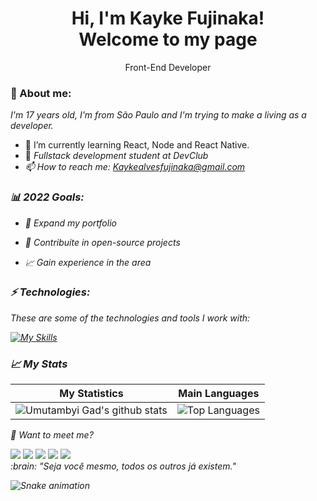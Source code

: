 <h1 align='center'>
  Hi, I'm Kayke Fujinaka!
  <br/>
  Welcome to my page
  
</h1>

<p align='center'>
  Front-End Developer
</p>

### 🦊 About me:

<p>
  <em>
   I'm 17 years old, I'm from São Paulo and I'm trying to make a living as a developer.
  </em>
</p>

- 🌱 I’m currently learning React, Node and React Native.
- 🚀 <em>Fullstack development student at DevClub</a>
- 📫 How to reach me: Kaykealvesfujinaka@gmail.com

### 📊 2022 Goals:

- 📂 Expand my portfolio

- 🤝 Contribuite in open-source projects

- 📈 Gain experience in the area

### ⚡ Technologies:

These are some of the technologies and tools I work with:

[![My Skills](https://skillicons.dev/icons?i=html,css,javascript,react)](https://skillicons.dev)

### 📈 My Stats

| My Statistics                                                                                                                                                            | Main Languages                                                                                                                                                                     |
| ------------------------------------------------------------------------------------------------------------------------------------------------------------------------ | ---------------------------------------------------------------------------------------------------------------------------------------------------------------------------------- |
| ![Umutambyi Gad's github stats](https://github-readme-stats.vercel.app/api?username=Kayke-Fujinaka&show_icons=true&hide_border=true&count_private=true&theme=dracula) | ![Top Languages](https://github-readme-stats.vercel.app/api/top-langs/?username=Kayke-Fujinaka&langs_count=10&count_private=true&hide_border=true&theme=dracula&layout=compact) |

💬 Want to meet me?

<div>
  <a href="https://www.linkedin.com/in/kayke-fujinaka" target="_blank"><img src="https://img.shields.io/badge/-LinkedIn-%230077B5?style=for-the-badge&logo=linkedin&logoColor=white" target="_blank"></a>
  <a href="https://api.whatsapp.com/send/?phone=%2B5511961877936&text&app_absent=0" target="_blank"><img src="https://img.shields.io/badge/WhatsApp-25D366?style=for-the-badge&logo=whatsapp&logoColor=white" target="_blank"></a>
  <a href = "mailto:kaykealvesfujinaka@gmail.com"><img src="https://img.shields.io/badge/-Gmail-%23333?style=for-the-badge&logo=gmail&logoColor=white" target="_blank"></a>
  <a href="https://www.instagram.com/kaykeaf/" target="_blank"><img src="https://img.shields.io/badge/-Instagram-%23E4405F?style=for-the-badge&logo=instagram&logoColor=white" target="_blank"></a>
  <a href="https://discord.gg/NXGGp4KaQH" target="_blank"><img src="https://img.shields.io/badge/Discord-7289DA?style=for-the-badge&logo=discord&logoColor=white" target="_blank"></a>
<br>
:brain: <a name="id4"></a>"Seja você mesmo, todos os outros já existem."

<div>

  
 
  ![Snake animation](https://github.com/Kayke-Fujinaka/Kayke-Fujinaka/blob/output/github-contribution-grid-snake.svg)
